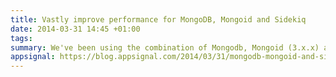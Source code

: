 ```yaml
---
title: Vastly improve performance for MongoDB, Mongoid and Sidekiq
date: 2014-03-31 14:45 +01:00
tags:
summary: We've been using the combination of Mongodb, Mongoid (3.x.x) and Sidekiq for a while now and we noticed that lately our queue's were filling up, but we could not pin-point any bottlenecks in our system.
appsignal: https://blog.appsignal.com/2014/03/31/mongodb-mongoid-and-sideiq-connection-problems.html
---
```

